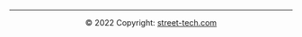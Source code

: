 
---
  <p align=center > © 2022 Copyright: <a href="https://technology-on-the-streets.github.io/the-street-page/">street-tech.com</a></p>
